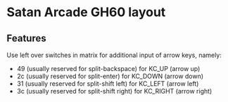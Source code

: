 # Satan Arcade GH60 layout

## Features

Use left over switches in matrix for additional input of arrow keys, namely:

* 49 (usually reserved for split-backspace) for KC_UP (arrow up)
* 2c (usually reserved for split-enter) for KC_DOWN (arrow down)
* 31 (usually reserved for split-shift left) for KC_LEFT (arrow left)
* 3c (usually reserved for split-shift right) for KC_RIGHT (arrow right)

